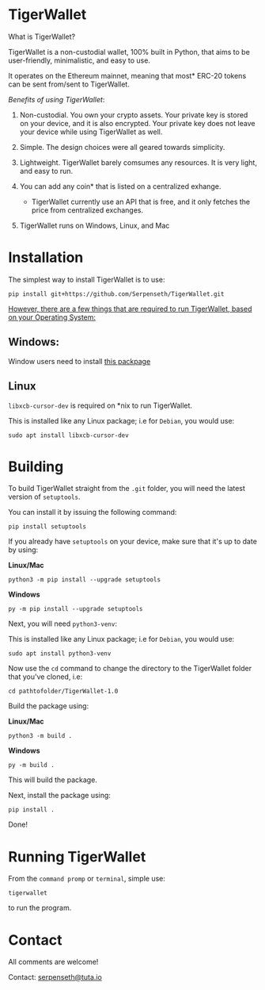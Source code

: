 # TigerWallet

What is TigerWallet?

TigerWallet is a non-custodial wallet, 100% built in Python, that aims to be user-friendly, minimalistic, and easy to use.

It operates on the Ethereum mainnet, meaning that most* ERC-20 tokens can be sent from/sent to TigerWallet.

*Benefits of using TigerWallet*:
1. Non-custodial. You own your crypto assets. Your private key is stored on your device, and it is also encrypted. Your private key does not leave your device while using TigerWallet as well.

2. Simple. The design choices were all geared towards simplicity.

3. Lightweight. TigerWallet barely comsumes any resources. It is very light, and easy to run.

4. You can add any coin* that is listed on a centralized exhange.
    * TigerWallet currently use an API that is free, and it only fetches the price from centralized exchanges.

5. TigerWallet runs on Windows, Linux, and Mac

# Installation

The simplest way to install TigerWallet is to use:

```
pip install git+https://github.com/Serpenseth/TigerWallet.git
```

<u>However, there are a few things that are required to run TigerWallet, based on your Operating System:</u>

## Windows:
Window users need to install [this packpage](https://visualstudio.microsoft.com/visual-cpp-build-tools/)

## Linux
`libxcb-cursor-dev` is required on *nix to run TigerWallet.

This is installed like any Linux package; i.e for `Debian`, you would use:
```
sudo apt install libxcb-cursor-dev
```

# Building
To build TigerWallet straight from the `.git` folder, you will need the latest version of `setuptools`.

You can install it by issuing the following command:
```
pip install setuptools
```
If you already have `setuptools` on your device, make sure that it's up to date by using:

**Linux/Mac**
```
python3 -m pip install --upgrade setuptools
```

**Windows**
```
py -m pip install --upgrade setuptools
```
Next, you will need `python3-venv`:

This is installed like any Linux package; i.e for `Debian`, you would use:
```
sudo apt install python3-venv
```
Now use the `cd` command to change the directory to the TigerWallet folder that you've cloned, i.e:
```
cd pathtofolder/TigerWallet-1.0
```
Build the package using:

**Linux/Mac**
```
python3 -m build .
```

**Windows**
```
py -m build .
```
This will build the package.

Next, install the package using:
```
pip install .
```
Done!

# Running TigerWallet
From the `command promp` or `terminal`, simple use:
```
tigerwallet
```
to run the program.

# Contact
All comments are welcome!

Contact: <serpenseth@tuta.io>


